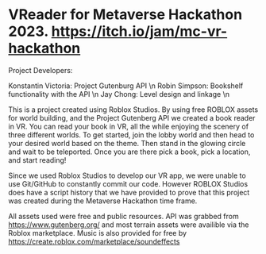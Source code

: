 # VReader for Metaverse Hackathon 2023. https://itch.io/jam/mc-vr-hackathon

Project Developers:

Konstantin Victoria: Project Gutenburg API \n
Robin Simpson: Bookshelf functionality with the API \n
Jay Chong: Level design and linkage \n

This is a project created using Roblox Studios. By using free ROBLOX assets for world building, and the Project Gutenberg API we created a book reader in VR. You can read your book in VR, all the while enjoying the  scenery of three different worlds. To get started, join the lobby world and then head to your desired world based on the theme. Then stand in the glowing circle and wait to be teleported. Once you are there pick a book, pick a location, and start reading!

Since we used Roblox Studios to develop our VR app, we were unable to use Git/GitHub to constantly commit our code. However ROBLOX Studios does have a script history that we have provided to prove that this project was created during the Metaverse Hackathon time frame. 

All assets used were free and public resources. API was grabbed from https://www.gutenberg.org/ and most terrain assets were availible via the Roblox marketplace. Music is also provided for free by https://create.roblox.com/marketplace/soundeffects
